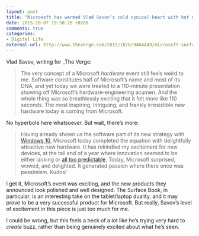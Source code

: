 ```yaml
---
layout: post
title: "Microsoft has warmed Vlad Savov’s cold cynical heart with hot new hardware"
date: 2015-10-07 19:50:28 +0200
comments: true
categories: 
- Digital Life
external-url: http://www.theverge.com/2015/10/6/9464449/microsoft-surface-book-pro-4-beautiful
---
```


Vlad Savov, writing for _The Verge:

> The very concept of a Microsoft _hardware_ event still feels weird to me. Software constitutes half of Microsoft’s name and most of its DNA, and yet today we were treated to a 110-minute presentation showing off Microsoft’s hardware-engineering acumen. And the whole thing was so breathlessly exciting that it felt more like 110 seconds. The most inspiring, intriguing, and frankly irresistible new hardware today is coming from Microsoft.

No hyperbole here whatsoever. But wait, there’s more:

> Having already shown us the software part of its new strategy with [Windows 10](http://www.theverge.com/2015/7/28/9045331/microsoft-windows-10-review), Microsoft today completed the equation with delightfully attractive new hardware. It has rekindled my excitement for new devices, at the tail end of a year where innovation seemed to be either lacking or [all too predictable](http://www.theverge.com/2015/9/5/9265527/sony-xperia-z5-4k-display-ifa-2015). Today, Microsoft surprised, wowed, and delighted. It generated passion where there once was pessimism. Kudos!

I get it, Microsoft’s event was exciting, and the new products they announced look polished and well designed. The Surface Book, in particular, is an interesting take on the tablet/laptop duality, and it may prove to be a very successful product for Microsoft. But really, Savov’s level of excitement in this piece is just too much for me.

I could be wrong, but this feels a heck of a lot like he’s trying very hard to _create_ buzz, rather than being genuinely excited about what he’s seen.